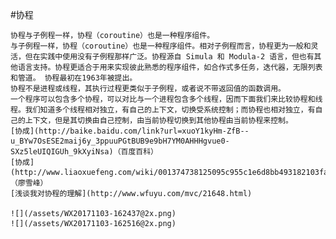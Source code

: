 #协程

    协程与子例程一样，协程（coroutine）也是一种程序组件。
    与子例程一样，协程（coroutine）也是一种程序组件。相对子例程而言，协程更为一般和灵活，但在实践中使用没有子例程那样广泛。协程源自 Simula 和 Modula-2 语言，但也有其他语言支持。协程更适合于用来实现彼此熟悉的程序组件，如合作式多任务，迭代器，无限列表和管道。 协程最初在1963年被提出。
    协程不是进程或线程，其执行过程更类似于子例程，或者说不带返回值的函数调用。
    一个程序可以包含多个协程，可以对比与一个进程包含多个线程，因而下面我们来比较协程和线程。我们知道多个线程相对独立，有自己的上下文，切换受系统控制；而协程也相对独立，有自己的上下文，但是其切换由自己控制，由当前协程切换到其他协程由当前协程来控制。
    [协成](http://baike.baidu.com/link?url=xuoY1kyHm-ZfB--u_BYw7OsESE2maij6y_3ppuuPGtBUB9e9bH7YM0AHHHgvue0-SXz5leUIQIGUh_9kXyiNsa)（百度百科）
    [协成](http://www.liaoxuefeng.com/wiki/001374738125095c955c1e6d8bb493182103fac9270762a000/0013868328689835ecd883d910145dfa8227b539725e5ed000)（廖雪峰）
    [浅谈我对协程的理解](http://www.wfuyu.com/mvc/21648.html)
    
    ![](/assets/WX20171103-162437@2x.png)
    ![](/assets/WX20171103-162516@2x.png)